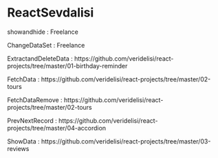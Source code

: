 # ReactSevdalisi
<p> showandhide : Freelance </p>
<p> ChangeDataSet : Freelance </p>
<p> ExtractandDeleteData : https://github.com/veridelisi/react-projects/tree/master/01-birthday-reminder </p>
<p>FetchData : https://github.com/veridelisi/react-projects/tree/master/02-tours</p>
<p>FetchDataRemove : https://github.com/veridelisi/react-projects/tree/master/02-tours</p>
<p>PrevNextRecord : https://github.com/veridelisi/react-projects/tree/master/04-accordion</p>
<p>ShowData : https://github.com/veridelisi/react-projects/tree/master/03-reviews</p>
